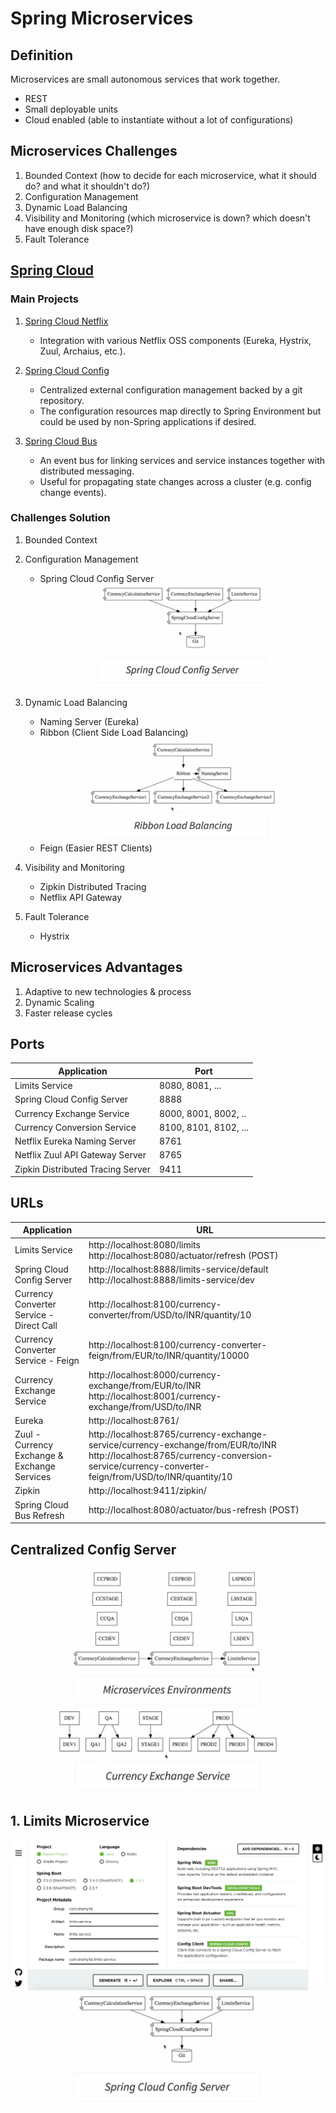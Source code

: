 # Spring Microservices

## Definition

Microservices are small autonomous services that work together.
  * REST
  * Small deployable units
  * Cloud enabled (able to instantiate without a lot of configurations)

## Microservices Challenges

1. Bounded Context (how to decide for each microservice, what it should do? and what it shouldn't do?)
2. Configuration Management
3. Dynamic Load Balancing
4. Visibility and Monitoring (which microservice is down? which doesn't have enough disk space?)
5. Fault Tolerance

## [Spring Cloud](https://spring.io/projects/spring-cloud)

### Main Projects

1. [Spring Cloud Netflix](https://spring.io/projects/spring-cloud-netflix)
   * Integration with various Netflix OSS components (Eureka, Hystrix, Zuul, Archaius, etc.).

2. [Spring Cloud Config](https://spring.io/projects/spring-cloud-config)
   * Centralized external configuration management backed by a git repository. 
   * The configuration resources map directly to Spring Environment but could be used by non-Spring applications if desired.

3. [Spring Cloud Bus](https://spring.io/projects/spring-cloud-bus)
   * An event bus for linking services and service instances together with distributed messaging. 
   * Useful for propagating state changes across a cluster (e.g. config change events).

### Challenges Solution

1. Bounded Context
2. Configuration Management
   * Spring Cloud Config Server
   ![](https://github.com/shamy1st/spring-microservices/blob/main/images/spring-cloud-config-server.png)

3. Dynamic Load Balancing
   * Naming Server (Eureka)
   * Ribbon (Client Side Load Balancing)
   ![](https://github.com/shamy1st/spring-microservices/blob/main/images/ribbon-load-balancing.png)
   * Feign (Easier REST Clients)

4. Visibility and Monitoring
   * Zipkin Distributed Tracing
   * Netflix API Gateway

5. Fault Tolerance
   * Hystrix

## Microservices Advantages

1. Adaptive to new technologies & process
2. Dynamic Scaling
3. Faster release cycles

## Ports

Application                       | Port
----------------------------------|------
Limits Service                    | 8080, 8081, ...
Spring Cloud Config Server        | 8888
Currency Exchange Service         | 8000, 8001, 8002, ..
Currency Conversion Service       | 8100, 8101, 8102, ...
Netflix Eureka Naming Server      | 8761
Netflix Zuul API Gateway Server   | 8765
Zipkin Distributed Tracing Server | 9411

## URLs

Application                                  | URL
---------------------------------------------|-----
Limits Service                               | http://localhost:8080/limits http://localhost:8080/actuator/refresh (POST) 
Spring Cloud Config Server                   | http://localhost:8888/limits-service/default http://localhost:8888/limits-service/dev
Currency Converter Service - Direct Call     | http://localhost:8100/currency-converter/from/USD/to/INR/quantity/10
Currency Converter Service - Feign           | http://localhost:8100/currency-converter-feign/from/EUR/to/INR/quantity/10000
Currency Exchange Service                    | http://localhost:8000/currency-exchange/from/EUR/to/INR http://localhost:8001/currency-exchange/from/USD/to/INR
Eureka                                       | http://localhost:8761/
Zuul - Currency Exchange & Exchange Services | http://localhost:8765/currency-exchange-service/currency-exchange/from/EUR/to/INR http://localhost:8765/currency-conversion-service/currency-converter-feign/from/USD/to/INR/quantity/10
Zipkin                                       | http://localhost:9411/zipkin/
Spring Cloud Bus Refresh                     | http://localhost:8080/actuator/bus-refresh (POST)

## Centralized Config Server

![](https://github.com/shamy1st/spring-microservices/blob/main/images/microservices-environments.png)
![](https://github.com/shamy1st/spring-microservices/blob/main/images/microservice-environments-example.png)

## 1. Limits Microservice

![](https://github.com/shamy1st/spring-microservices/blob/main/images/limits-microservice-creation.png)
![](https://github.com/shamy1st/spring-microservices/blob/main/images/spring-cloud-config-server.png)










